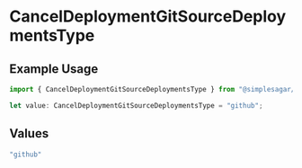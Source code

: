 # CancelDeploymentGitSourceDeploymentsType

## Example Usage

```typescript
import { CancelDeploymentGitSourceDeploymentsType } from "@simplesagar/vercel/models/canceldeploymentop.js";

let value: CancelDeploymentGitSourceDeploymentsType = "github";
```

## Values

```typescript
"github"
```